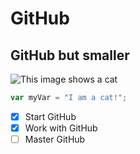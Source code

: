 # GitHub
## GitHub but smaller
![This image shows a cat](https://i.natgeofe.com/n/548467d8-c5f1-4551-9f58-6817a8d2c45e/NationalGeographic_2572187_square.jpg)
``` javascript
var myVar = "I am a cat!";
```
- [X] Start GitHub
- [X] Work with GitHub
- [ ] Master GitHub
